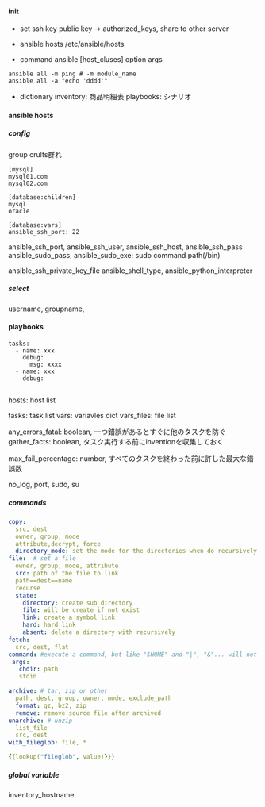 
#### init
- set ssh key
public key -> authorized_keys, share to other server
- ansible hosts
/etc/ansible/hosts

- command
ansible [host_cluses] option args
```
ansible all -m ping # -m module_name
ansible all -a "echo 'dddd'"
```

- dictionary
inventory: 商品明細表
playbooks: シナリオ


#### ansible hosts
##### config
group crults群れ

```
[mysql]
mysql01.com
mysql02.com

[database:children]
mysql
oracle

[database:vars]
ansible_ssh_port: 22
```

ansible_ssh_port, ansible_ssh_user, ansible_ssh_host, ansible_ssh_pass
ansible_sudo_pass,
ansible_sudo_exe: sudo command path(/bin)

ansible_ssh_private_key_file
ansible_shell_type, ansible_python_interpreter




##### select

username, groupname,



#### playbooks

```
tasks:
  - name: xxx
    debug:
	  msg: xxxx
  - name: xxx
    debug:
	
```
hosts: host list

tasks: task list
vars: variavles dict
vars_files: file list

any_errors_fatal: boolean, 一つ錯誤があるとすぐに他のタスクを防ぐ
gather_facts: boolean, タスク実行する前にinventionを収集しておく

max_fail_percentage: number, すべてのタスクを終わった前に許した最大な錯誤数

no_log, port, sudo, su


##### commands

``` yaml
copy:
  src, dest
  owner, group, mode
  attribute,decrypt, force
  directory_mode: set the mode for the directories when do recursively
file:  # set a file
  owner, group, mode, attribute
  src: path of the file to link
  path==dest==name
  recurse
  state:
    directory: create sub directory
    file: will be create if not exist
	link: create a symbol link
	hard: hard link
	absent: delete a directory with recursively
fetch:
  src, dest, flat
command: #execute a command, but like "$HOME" and "|", "&"... will not work
 args:
   chdir: path
   stdin

archive: # tar, zip or other
  path, dest, group, owner, mode, exclude_path
  format: gz, bz2, zip
  remove: remove source file after archived
unarchive: # unzip
  list_file
  src, dest
with_fileglob: file, *

{{lookup("fileglob", value)}}}


```


##### global variable

inventory_hostname




















